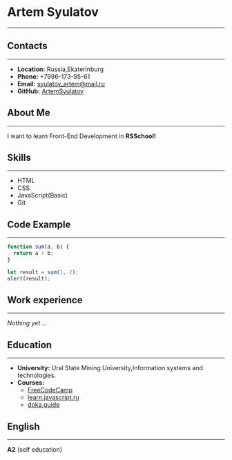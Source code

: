 # **Artem Syulatov**

---

## Contacts

---

- **Location:** Russia,Ekaterinburg
- **Phone:** +7996-173-95-61
- **Email:** syulatov_artem@mail.ru
- **GitHub:** [ArtemSyulatov](https://github.com/ArtemSyulatov)

## About Me

---

I want to learn Front-End Development in **RSSchool!**

## Skills

---

- HTML
- CSS
- JavaScript(Basic)
- Git

## Code Example

---

```javascript
function sum(a, b) {
  return a + b;
}

let result = sum(1, 2);
alert(result);
```

## Work experience

---

_Nothing yet ..._

## Education

---

- **University:** Ural State Mining University,Information systems and technologies.
- **Courses:**
  - [FreeCodeCamp](https://www.freecodecamp.org/learn)
  - [learn.javascript.ru](https://learn.javascript.ru/)
  - [doka.guide](https://doka.guide/)

## English

---

**A2** (self education)
